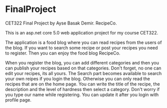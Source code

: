 # FinalProject

CET322 Final Project by Ayse Basak Demir. RecipeCo.

This is an asp.net core 5.0 web application project for my course CET322. 

  The application is a food blog where you can read recipes from the users of the blog. 
If you want to search some recipe or post your recipes you need to register. Then you can 
enjoy the food blog RecipeCo.
  
  When you register the blog, you can add different categories and then you can publish 
your recipes based on that categories. Don't forget, no one can edit your recipes, its all
yours. The Search part becomes available to search your own reipes if you login the blog. Otherwise you can only read
the recipes that are on the home page. You can write the title of the recipe, the description and the level of hardness then select a category. Don't worry if you type our name while registering. You can update it after you login with profile page.
